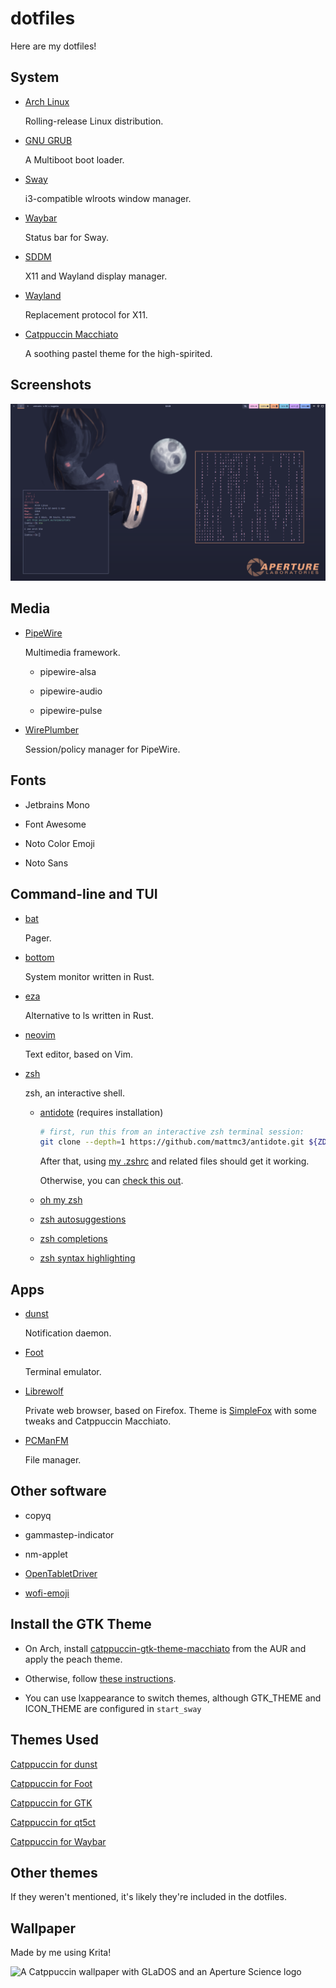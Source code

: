 # dotfiles

Here are my dotfiles!

## System

* [Arch Linux](https://archlinux.org/)

  Rolling-release Linux distribution.

* [GNU GRUB](https://www.gnu.org/software/grub/)

  A Multiboot boot loader.

* [Sway](https://swaywm.org)

  i3-compatible wlroots window manager.

* [Waybar](https://github.com/Alexays/Waybar)

  Status bar for Sway.

* [SDDM](https://github.com/sddm/sddm)

  X11 and Wayland display manager.

* [Wayland](https://wayland.freedesktop.org/)

  Replacement protocol for X11.

* [Catppuccin Macchiato](https://github.com/catppuccin/catppuccin)

  A soothing pastel theme for the high-spirited.

## Screenshots

![Screenshot Number One](screenshots/1.png)

## Media

* [PipeWire](https://wiki.archlinux.org/title/PipeWire)

  Multimedia framework.

  * pipewire-alsa

  * pipewire-audio

  * pipewire-pulse

* [WirePlumber](https://wiki.archlinux.org/title/WirePlumber)

  Session/policy manager for PipeWire.

## Fonts

* Jetbrains Mono

* Font Awesome

* Noto Color Emoji

* Noto Sans

## Command-line and TUI

* [bat](https://github.com/sharkdp/bat)

  Pager.

* [bottom](https://github.com/ClementTsang/bottom)
  
  System monitor written in Rust.

* [eza](https://github.com/eza-community/eza)

  Alternative to ls written in Rust. 

* [neovim](https://neovim.io)
  
  Text editor, based on Vim.

* [zsh](https://www.zsh.org/)

  zsh, an interactive shell.

  * [antidote](https://getantidote.github.io) (requires installation)

    ```bash
    # first, run this from an interactive zsh terminal session:
    git clone --depth=1 https://github.com/mattmc3/antidote.git ${ZDOTDIR:-~}/.antidote
    ```

    After that, using [my .zshrc](home/cally/.zshrc) and related files should get it working.

    Otherwise, you can [check this out](https://getantidote.github.io/install).

  * [oh my zsh](https://ohmyz.sh/)

  * [zsh autosuggestions](https://github.com/zsh-users/zsh-autosuggestions)

  * [zsh completions](https://github.com/zsh-users/zsh-completions)

  * [zsh syntax highlighting](https://github.com/zsh-users/zsh-syntax-highlighting)

## Apps

* [dunst](https://dunst-project.org/)

  Notification daemon.

* [Foot](https://codeberg.org/dnkl/foot)

  Terminal emulator.

* [Librewolf](https://librewolf.net) 
  
  Private web browser, based on Firefox. Theme is [SimpleFox](https://github.com/migueravila/SimpleFox) with some tweaks and Catppuccin Macchiato.

* [PCManFM](https://github.com/lxde/pcmanfm)

  File manager.

## Other software 

* copyq

* gammastep-indicator

* nm-applet

* [OpenTabletDriver](https://github.com/OpenTabletDriver/OpenTabletDriver)

* [wofi-emoji](https://github.com/Zeioth/wofi-emoji)

## Install the GTK Theme

* On Arch, install [catppuccin-gtk-theme-macchiato](https://aur.archlinux.org/packages/catppuccin-gtk-theme-macchiato) from the AUR and apply the peach theme.

* Otherwise, follow [these instructions](https://github.com/catppuccin/gtk).

* You can use lxappearance to switch themes, although GTK\_THEME and ICON_THEME are configured in `start_sway`

## Themes Used

[Catppuccin for dunst](https://github.com/catppuccin/dunst)

[Catppuccin for Foot](https://github.com/catppuccin/foot)

[Catppuccin for GTK](https://github.com/catppuccin/gtk)

[Catppuccin for qt5ct](https://github.com/catppuccin/qt5ct)

[Catppuccin for Waybar](https://github.com/catppuccin/waybar)

## Other themes

If they weren't mentioned, it's likely they're included in the dotfiles.

## Wallpaper

Made by me using Krita!

![A Catppuccin wallpaper with GLaDOS and an Aperture Science logo](home/cally/.config/wallpaper.png)

